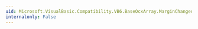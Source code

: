 ```yaml
---
uid: Microsoft.VisualBasic.Compatibility.VB6.BaseOcxArray.MarginChanged
internalonly: False
---
```

